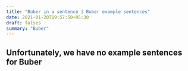 ```yaml
---
title: "Buber in a sentence | Buber example sentences"
date: 2021-01-20T19:57:50+05:30
draft: falses
summary: "Buber"
---
```

## Unfortunately, we have no example sentences for Buber                 
